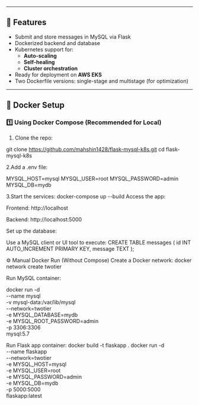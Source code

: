 
---

## 🚀 Features

- Submit and store messages in MySQL via Flask
- Dockerized backend and database
- Kubernetes support for:
  - **Auto-scaling**
  - **Self-healing**
  - **Cluster orchestration**
- Ready for deployment on **AWS EKS**
- Two Dockerfile versions: single-stage and multistage (for optimization)

---

## 🐳 Docker Setup

### 1️⃣ Using Docker Compose (Recommended for Local)

1. Clone the repo:
   
git clone https://github.com/mahshin1428/flask-mysql-k8s.git
cd flask-mysql-k8s


2.Add a .env file:

MYSQL_HOST=mysql
MYSQL_USER=root
MYSQL_PASSWORD=admin
MYSQL_DB=mydb

3.Start the services:
docker-compose up --build
Access the app:

Frontend: http://localhost

Backend: http://localhost:5000

Set up the database:


Use a MySQL client or UI tool to execute:
CREATE TABLE messages (
  id INT AUTO_INCREMENT PRIMARY KEY,
  message TEXT
);


⚙️ Manual Docker Run (Without Compose)
Create a Docker network:
docker network create twotier


Run MySQL container:

docker run -d \
  --name mysql \
  -v mysql-data:/var/lib/mysql \
  --network=twotier \
  -e MYSQL_DATABASE=mydb \
  -e MYSQL_ROOT_PASSWORD=admin \
  -p 3306:3306 \
  mysql:5.7

  
Run Flask app container:
docker build -t flaskapp .
docker run -d \
  --name flaskapp \
  --network=twotier \
  -e MYSQL_HOST=mysql \
  -e MYSQL_USER=root \
  -e MYSQL_PASSWORD=admin \
  -e MYSQL_DB=mydb \
  -p 5000:5000 \
  flaskapp:latest



